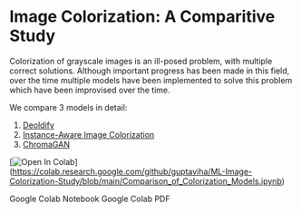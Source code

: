 # Image Colorization: A Comparitive Study

Colorization of grayscale images is an ill-posed problem, with multiple correct solutions. Although important progress has been made in this field, over the time multiple models have been implemented to solve this problem which have been improvised over the time. 

We compare 3 models in detail:

1. [Deoldify](https://github.com/jantic/DeOldify)
2. [Instance-Aware Image Colorization](https://github.com/ericsujw/InstColorization)
3. [ChromaGAN](https://github.com/pvitoria/ChromaGAN)

[![Open In Colab](https://colab.research.google.com/assets/colab-badge.svg)]
(https://colab.research.google.com/github/guptaviha/ML-Image-Colorization-Study/blob/main/Comparison_of_Colorization_Models.ipynb)


Google Colab Notebook
Google Colab PDF

